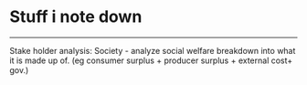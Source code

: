 # Stuff i note down
---
Stake holder analysis: Society - analyze social welfare breakdown into what it is made up of. (eg consumer surplus + producer surplus + external cost+ gov.)